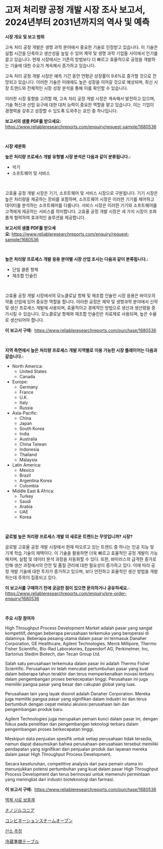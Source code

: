 <p><h1>고저 처리량 공정 개발 시장 조사 보고서, 2024년부터 2031년까지의 역사 및 예측</h1></p><p><strong>시장 개요 및 보고 범위</strong></p>
<p><p>고속 처리 공정 개발은 생명 과학 분야에서 중요한 기술로 인정받고 있습니다. 이 기술은 실험 시간을 단축하고 생산성을 높일 수 있어 제약 및 생명 과학 기업들 사이에서 인기를 끌고 있습니다. 현재 시장에서는 기존의 방법보다 더 빠르고 효율적으로 공정을 개발하는 기술에 대한 수요가 계속해서 증가하고 있습니다.</p><p>고속 처리 공정 개발 시장은 예측 기간 동안 연평균 성장률이 9.6%로 증가할 것으로 전망되고 있습니다. 이러한 기술은 미래에도 높은 성장을 이어갈 것으로 예상되며, 최신 시장 트렌드와 전체적인 시장 성장 분석을 통해 이를 확인할 수 있습니다.</p><p>이러한 시장 동향을 고려할 때, 고속 처리 공정 개발 시장은 계속해서 발전하고 있으며, 기술 혁신과 산업 요구에 대한 대처 능력이 중요한 역할을 맡고 있습니다. 이는 기업이 경쟁력을 갖추고 성장할 수 있도록 도와주는 요인 중 하나입니다.</p></p>
<p><strong>보고서의 샘플 PDF를 받으세요:</strong> <a href="https://www.reliableresearchreports.com/enquiry/request-sample/1680536">https://www.reliableresearchreports.com/enquiry/request-sample/1680536</a></p>
<p>&nbsp;</p>
<p><strong>시장 세분화</strong></p>
<p><strong>높은 처리량 프로세스 개발 유형별 시장 분석은 다음과 같이 분류됩니다.:</strong></p>
<p><ul><li>악기</li><li>소프트웨어 및 서비스</li></ul></p>
<p>&nbsp;</p>
<p><p>고효율 공정 개발 시장은 기기, 소프트웨어 및 서비스 시장으로 구분됩니다. 기기 시장은 높은 처리량을 제공하는 장비를 포함하며, 소프트웨어 시장은 이러한 기기를 제어하고 데이터를 분석하는 소프트웨어를 다룹니다. 서비스 시장은 이러한 기기와 소프트웨어를 고객에게 제공하는 서비스를 의미합니다. 고효율 공정 개발 시장은 세 가지 시장이 조화롭게 협력하여 효과적인 솔루션을 제공합니다.</p></p>
<p><strong>보고서의 샘플 PDF를 받으세요:</strong>&nbsp;<a href="https://www.reliableresearchreports.com/enquiry/request-sample/1680536">https://www.reliableresearchreports.com/enquiry/request-sample/1680536</a></p>
<p>&nbsp;</p>
<p><strong> 높은 처리량 프로세스 개발 응용 분야별 시장 산업 조사는 다음과 같이 분류됩니다.:</strong></p>
<p><ul><li>단일 클론 항체</li><li>재조합 인슐린</li></ul></p>
<p>&nbsp;</p>
<p><p>고효율 공정 개발 시장에서의 모노클로날 항체 및 재조합 인슐린 시장 응용은 바이오의약품 산업에 있어 중요한 역할을 합니다. 이러한 공정은 제약 및 생명과학 분야에서 신약 및 생산 프로세스 개발에 사용되며, 효율적이고 경제적인 방법으로 생산과 생산량을 증가시킬 수 있습니다. 모노클로날 항체와 재조합 인슐린은 치료제로 사용되며, 높은 수율로 생산되어야 합니다.</p></p>
<p><strong>이 보고서 구매:</strong>&nbsp; <a href="https://www.reliableresearchreports.com/purchase/1680536">https://www.reliableresearchreports.com/purchase/1680536</a></p>
<p>&nbsp;</p>
<p><strong>지역 측면에서 높은 처리량 프로세스 개발 지역별로 이용 가능한 시장 플레이어는 다음과 같습니다.:</strong></p>
<p><ul>
    <li>
        North America:
        <ul>
            <li>United States</li>
            <li>Canada</li>
        </ul>
    </li>
    <li>
        Europe:
        <ul>
            <li>Germany</li>
            <li>France</li>
            <li>U.K.</li>
            <li>Italy</li>
            <li>Russia</li>
        </ul>
    </li>
    <li>
        Asia-Pacific:
        <ul>
            <li>China</li>
            <li>Japan</li>
            <li>South Korea</li>
            <li>India</li>
            <li>Australia</li>
            <li>China Taiwan</li>
            <li>Indonesia</li>
            <li>Thailand</li>
            <li>Malaysia</li>
        </ul>
    </li>
    <li>
        Latin America:
        <ul>
            <li>Mexico</li>
            <li>Brazil</li>
            <li>Argentina Korea</li>
            <li>Colombia</li>
        </ul>
    </li>
    <li>
        Middle East & Africa:
        <ul>
            <li>Turkey</li>
            <li>Saudi</li>
            <li>Arabia</li>
            <li>UAE</li>
            <li>Korea</li>
        </ul>
    </li>
    </ul></p>
<p>&nbsp;</p>
<p><strong>글로벌 높은 처리량 프로세스 개발 의 새로운 트렌드는 무엇입니까? 시장?</strong></p>
<p><p>글로벌 고효율 공정 개발 시장에서 현재 떠오르고 있는 트렌드 중 하나는 인공 지능 및 기계 학습 기술의 채택이다. 이 기술을 활용하면 더욱 빠르고 효율적인 공정 개발이 가능해지며, 실험 및 데이터 분석 과정을 자동화할 수 있다. 또한, 바이러스의 급격한 증가로 인해 생산 과정에서의 안전 및 품질 관리에 대한 필요성이 증가하고 있다. 이에 따라 공정 개발 기술에 대한 투자가 증가하고 있으며, 보다 안전하고 효율적인 생산 방법을 개발하는데 주목이 집중되고 있다.</p></p>
<p><strong>이 보고서를 구매하기 전에 궁금한 점이 있으면 문의하거나 공유하세요.</strong>- <a href="https://www.reliableresearchreports.com/enquiry/pre-order-enquiry/1680536">https://www.reliableresearchreports.com/enquiry/pre-order-enquiry/1680536</a></p>
<p>&nbsp;</p>
<p><strong>주요 시장 참여자</strong></p>
<p><p>High Throughput Process Development Market adalah pasar yang sangat kompetitif, dengan beberapa perusahaan terkemuka yang beroperasi di dalamnya. Beberapa pesaing utama dalam pasar ini termasuk Danaher Corporation, GE Healthcare, Agilent Technologies, Merck Millipore, Thermo Fisher Scientific, Bio-Rad Laboratories, Eppendorf AG, Perkinelmer, Inc, Sartorius Stedim Biotech, dan Tecan Group Ltd.</p><p>Salah satu perusahaan terkemuka dalam pasar ini adalah Thermo Fisher Scientific. Perusahaan ini telah mencatat pertumbuhan pasar yang kuat dalam beberapa tahun terakhir dan terus memperkenalkan inovasi terbaru dalam pengembangan proses berkecepatan tinggi. Perusahaan ini juga memiliki pangsa pasar yang besar dan cakupan global yang luas.</p><p>Perusahaan lain yang layak disorot adalah Danaher Corporation. Mereka juga memiliki pangsa pasar yang signifikan dalam industri ini dan terus bertumbuh dengan cepat melalui akuisisi perusahaan lain dan pengembangan produk baru.</p><p>Agilent Technologies juga merupakan pemain kunci dalam pasar ini, dengan fokus pada penelitian dan pengembangan teknologi terbaru dalam pengembangan proses berkecepatan tinggi.</p><p>Meskipun data penjualan spesifik untuk setiap perusahaan tidak tersedia, namun dapat diasumsikan bahwa perusahaan-perusahaan tersebut memiliki pendapatan yang signifikan dari penjualan produk dan layanan mereka dalam pasar High Throughput Process Development.</p><p>Secara keseluruhan, competitive analysis dari para pemain utama ini menunjukkan potensi pertumbuhan yang kuat dalam pasar High Throughput Process Development dan terus berinovasi untuk memenuhi permintaan yang meningkat dari industri bioteknologi dan farmasi.</p></p>
<p><strong>이 보고서 구매:</strong>&nbsp;&nbsp;<a href="https://www.reliableresearchreports.com/purchase/1680536">https://www.reliableresearchreports.com/purchase/1680536</a></p>
<p><p><a href="https://medium.com/@dayanarunolfsdottir/%EC%95%A1%EC%B2%B4-%EA%B8%89%EC%97%AC-%EB%B3%B4%EC%B6%A9%EC%A0%9C-%EC%8B%9C%EC%9E%A5-%EC%8B%9C%EC%9E%A5-%EC%A0%90%EC%9C%A0%EC%9C%A8-%EC%8B%9C%EC%9E%A5-%EB%8F%99%ED%96%A5-%EB%B0%8F-%EB%AF%B8%EB%9E%98-%EC%84%B1%EC%9E%A5-%ED%83%90%EA%B5%AC-f5ba3a36ea7b">액체 사료 보충제</a></p><p><a href="https://medium.com/@bl2501989/%E3%83%8A%E3%83%8E%E3%82%B8%E3%83%AB%E3%82%B3%E3%83%8B%E3%82%A2%E5%B8%82%E5%A0%B4-2031%E5%B9%B4%E3%81%BE%E3%81%A7%E3%81%AE%E6%88%90%E5%8A%9F%E3%81%99%E3%82%8B%E3%83%93%E3%82%B8%E3%83%8D%E3%82%B9%E6%88%A6%E7%95%A5%E3%81%AE%E9%8D%B5-260cf88c538b">ナノジルコニア</a></p><p><a href="https://github.com/mcbeesbxa270/Market-Research-Report-List-1/blob/main/2837842193467.md">コンビネーションスチームオーブン</a></p><p><a href="https://github.com/xvz497517413/Market-Research-Report-List-1/blob/main/3237803193250.md">산소 측정</a></p><p><a href="https://github.com/ksxzwxabcuynh011/Market-Research-Report-List-1/blob/main/5230857193466.md">冷蔵準備テーブル</a></p></p>
